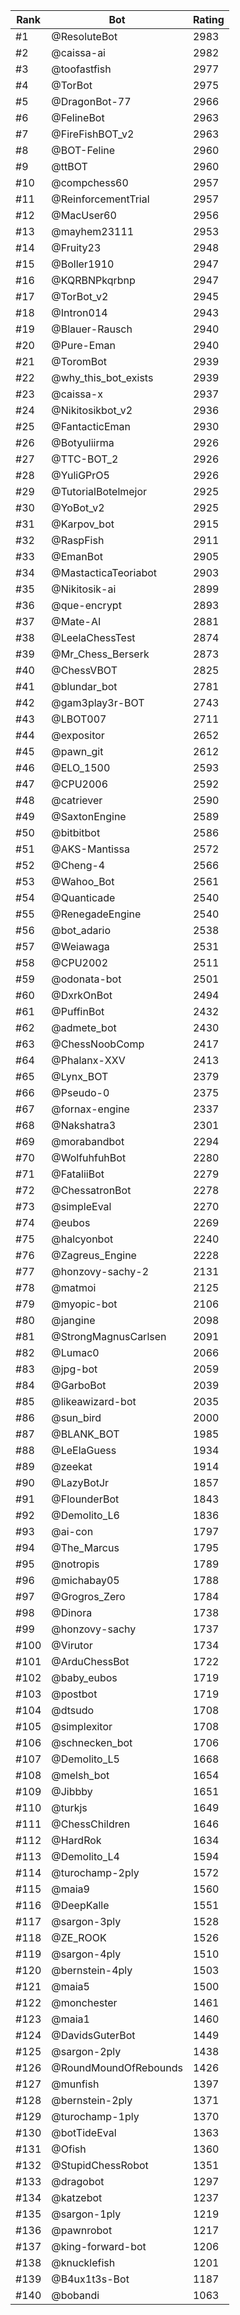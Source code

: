 Rank|Bot|Rating
---|---|---
#1|@ResoluteBot|2983
#2|@caissa-ai|2982
#3|@toofastfish|2977
#4|@TorBot|2975
#5|@DragonBot-77|2966
#6|@FelineBot|2963
#7|@FireFishBOT_v2|2963
#8|@BOT-Feline|2960
#9|@ttBOT|2960
#10|@compchess60|2957
#11|@ReinforcementTrial|2957
#12|@MacUser60|2956
#13|@mayhem23111|2953
#14|@Fruity23|2948
#15|@Boller1910|2947
#16|@KQRBNPkqrbnp|2947
#17|@TorBot_v2|2945
#18|@Intron014|2943
#19|@Blauer-Rausch|2940
#20|@Pure-Eman|2940
#21|@ToromBot|2939
#22|@why_this_bot_exists|2939
#23|@caissa-x|2937
#24|@Nikitosikbot_v2|2936
#25|@FantacticEman|2930
#26|@Botyuliirma|2926
#27|@TTC-BOT_2|2926
#28|@YuliGPrO5|2926
#29|@TutorialBotelmejor|2925
#30|@YoBot_v2|2925
#31|@Karpov_bot|2915
#32|@RaspFish|2911
#33|@EmanBot|2905
#34|@MastacticaTeoriabot|2903
#35|@Nikitosik-ai|2899
#36|@que-encrypt|2893
#37|@Mate-AI|2881
#38|@LeelaChessTest|2874
#39|@Mr_Chess_Berserk|2873
#40|@ChessVBOT|2825
#41|@blundar_bot|2781
#42|@gam3play3r-BOT|2743
#43|@LBOT007|2711
#44|@expositor|2652
#45|@pawn_git|2612
#46|@ELO_1500|2593
#47|@CPU2006|2592
#48|@catriever|2590
#49|@SaxtonEngine|2589
#50|@bitbitbot|2586
#51|@AKS-Mantissa|2572
#52|@Cheng-4|2566
#53|@Wahoo_Bot|2561
#54|@Quanticade|2540
#55|@RenegadeEngine|2540
#56|@bot_adario|2538
#57|@Weiawaga|2531
#58|@CPU2002|2511
#59|@odonata-bot|2501
#60|@DxrkOnBot|2494
#61|@PuffinBot|2432
#62|@admete_bot|2430
#63|@ChessNoobComp|2417
#64|@Phalanx-XXV|2413
#65|@Lynx_BOT|2379
#66|@Pseudo-0|2375
#67|@fornax-engine|2337
#68|@Nakshatra3|2301
#69|@morabandbot|2294
#70|@WolfuhfuhBot|2280
#71|@FataliiBot|2279
#72|@ChessatronBot|2278
#73|@simpleEval|2270
#74|@eubos|2269
#75|@halcyonbot|2240
#76|@Zagreus_Engine|2228
#77|@honzovy-sachy-2|2131
#78|@matmoi|2125
#79|@myopic-bot|2106
#80|@jangine|2098
#81|@StrongMagnusCarlsen|2091
#82|@Lumac0|2066
#83|@jpg-bot|2059
#84|@GarboBot|2039
#85|@likeawizard-bot|2035
#86|@sun_bird|2000
#87|@BLANK_BOT|1985
#88|@LeElaGuess|1934
#89|@zeekat|1914
#90|@LazyBotJr|1857
#91|@FlounderBot|1843
#92|@Demolito_L6|1836
#93|@ai-con|1797
#94|@The_Marcus|1795
#95|@notropis|1789
#96|@michabay05|1788
#97|@Grogros_Zero|1784
#98|@Dinora|1738
#99|@honzovy-sachy|1737
#100|@Virutor|1734
#101|@ArduChessBot|1722
#102|@baby_eubos|1719
#103|@postbot|1719
#104|@dtsudo|1708
#105|@simplexitor|1708
#106|@schnecken_bot|1706
#107|@Demolito_L5|1668
#108|@melsh_bot|1654
#109|@Jibbby|1651
#110|@turkjs|1649
#111|@ChessChildren|1646
#112|@HardRok|1634
#113|@Demolito_L4|1594
#114|@turochamp-2ply|1572
#115|@maia9|1560
#116|@DeepKalle|1551
#117|@sargon-3ply|1528
#118|@ZE_ROOK|1526
#119|@sargon-4ply|1510
#120|@bernstein-4ply|1503
#121|@maia5|1500
#122|@monchester|1461
#123|@maia1|1460
#124|@DavidsGuterBot|1449
#125|@sargon-2ply|1438
#126|@RoundMoundOfRebounds|1426
#127|@munfish|1397
#128|@bernstein-2ply|1371
#129|@turochamp-1ply|1370
#130|@botTideEval|1363
#131|@Ofish|1360
#132|@StupidChessRobot|1351
#133|@dragobot|1297
#134|@katzebot|1237
#135|@sargon-1ply|1219
#136|@pawnrobot|1217
#137|@king-forward-bot|1206
#138|@knucklefish|1201
#139|@B4ux1t3s-Bot|1187
#140|@bobandi|1063
